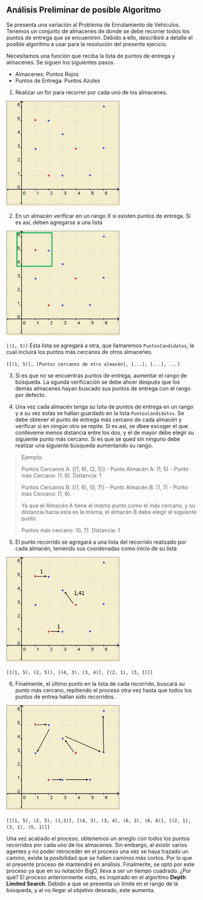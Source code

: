 ## Análisis Preliminar de posible Algoritmo

Se presenta una variación al Problema de Enrutamiento de Vehículos. Tenemos un conjunto de almacenes de donde se debe recorrer todos los puntos de entrega que se encuentren. Debido a ello, describiré a detalle el posible algoritmo a usar para la resolución del presente ejecicio.

Necesitamos una función que reciba la lista de puntos de entrega y almacenes. Se siguen los siguientes pasos.


- Almacenes: Puntos Rojos
- Puntos de Entrega: Puntos Azules

1. Realizar un for para recorrer por cada uno de los almacenes.
<img src="Images/cuadroEjem1.png" width=300>

2. En un almacén verificar en un rango X si existen puntos de entrega. Si es así, deben agregarse a una lista
<img src="Images/cuadroEjem2.png" width=300> 

`[(1, 5)]` Esta lista se agregará a otra, que llamaremos `PuntosCandidatos`, la cual incluirá los puntos más cercanos de otros almacenes.

`[[(1, 5)], [Puntos cercanos de otro almacén], [...], [...], ...]`

3. Si es que no se encuentras puntos de entrega, aumentar el rango de búsqueda. La sgunda verificación se debe ahcer después que los demás almacenes hayan buscado sus puntos de entrega con el rango por defecto.

4. Una vez cada almacén tenga su lsita de puntos de entrega en un rango y a su vez estas se hallan guardado en la lista `PuntosCandidatos`. Se debe obtener el punto de entrega más cercano de cada almacén y verificar si en ningún otro se repite. Si es así, se dbee escoger el que conlleveme menos distancia entre los dos, y el de mayor debe elegir su siguiente punto más cercano. Si es que se qued sin ninguno debe realizar una siguiente búsqueda aumentando su rango.

> Ejemplo:
> 
> Puntos Cercanos A: [(1, 6), (2, 5)] -
> Punto Almacén A: (1, 5) -
> Punto más Cercano: (1, 6). Distancia: 1
>   
> Puntos Cercanos B: [(1, 6), (0, 7)] -
> Punto Almacén B: (1, 7) -
> Punto más Cercano: (1, 6).
> 
> Ya que el Almacén A tiene el mismo punto como el más cercano, y su distancia hacia esta es la misma, el almacén B debe elegir el siguiente punto.
> 
> Puntos más cercano: (0, 7). Distancia: 1

5. El punto recorrido se agregará a una lista del recorrido realizado por cada almacén, teniendo sus coordenadas como inicio de su lista
<img src="Images/cuadroEjem3.png" width=300>

`[[(1, 5), (2, 5)], [(4, 3), (3, 4)], [(2, 1), (3, 1)]]`

6. Finalmente, el último punto en la lista de cada recorrido, buscará su punto más cercano, repitiendo el proceso otra vez hasta que todos los puntos de entrea hallan sido recorridos.
<img src="Images/cuadroEjem4.png" width=300>

`[[(1, 5), (2, 5), (1,3)], [(4, 3), (3, 4), (6, 3), (6, 6)], [(2, 1), (3, 1), (5, 1)]]`


Una vez acabado el proceso, obtenemos un arreglo con todos los puntos recorridos por cada uno de los almacenes. Sin embargo, al existir varios agentes y no poder retroceder en el proceso una vez se haya trazado un camino, existe la posibilidad que se hallen caminos más cortos. Por lo que el presente proceso de mantendrá en análisis.
Finalmente, se optó por este proceso ya que en su notación BigO, lleva a ser un tiempo cuadrado. ¿Por qué? El proceso anteriormente visto, es inspirado en el algoritmo **Depth Limited Search**. Debido a que se presenta un limite en el rango de la búsqueda, y al no llegar al objetivo deseado, este aumenta.


